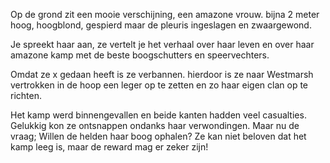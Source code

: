 Op de grond zit een mooie verschijning, een amazone vrouw. bijna 2 meter hoog, hoogblond, gespierd maar de pleuris ingeslagen en zwaargewond.

Je spreekt haar aan, ze vertelt je het verhaal over haar leven en over haar amazone kamp met de beste boogschutters en speervechters.

Omdat ze x gedaan heeft is ze verbannen. hierdoor is ze naar Westmarsh vertrokken in de hoop een leger op te zetten en zo haar eigen clan op te richten.

Het kamp werd binnengevallen en beide kanten hadden veel casualties. Gelukkig kon ze ontsnappen ondanks haar verwondingen. Maar nu de vraag; Willen de helden haar boog ophalen? Ze kan niet beloven dat het kamp leeg is, maar de reward mag er zeker zijn!